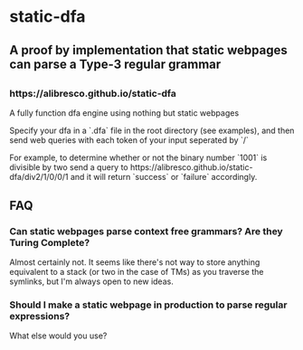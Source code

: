 <h1>static-dfa</h1>
<h2>A proof by implementation that static webpages can parse a Type-3 regular grammar<h2>
<h3>https://alibresco.github.io/static-dfa</h3>

<p>A fully function dfa engine using nothing but static webpages</p>
<p>Specify your dfa in a `.dfa` file in the root directory (see examples),
and then send web queries with each token of your input seperated by `/`</p>
<p></p>
<p>For example, to determine whether or not the binary number `1001` is divisible by two
send a query to https://alibresco.github.io/static-dfa/div2/1/0/0/1 and it will return
`success` or `failure` accordingly.</p>

<h2>FAQ</h2>
<h3>Can static webpages parse context free grammars? Are they Turing Complete?</h3>
<p>Almost certainly not. It seems like there's not way to store anything 
equivalent to a stack (or two in the case of TMs) as you traverse the symlinks,
but I'm always open to new ideas.</p>
<h3>Should I make a static webpage in production to parse regular expressions?</h3>
<p>What else would you use?</p>